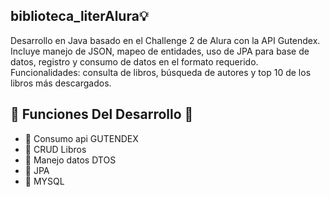 ## biblioteca_literAlura💡 
Desarrollo en Java basado en el Challenge 2 de Alura con la API Gutendex. Incluye manejo de JSON, mapeo de entidades, uso de JPA para base de datos, registro y consumo de datos en el formato requerido. Funcionalidades: consulta de libros, búsqueda de autores y top 10 de los libros más descargados.

## 🌟 Funciones Del Desarrollo 🌟

- 🌟 Consumo api GUTENDEX
- 🌟 CRUD Libros
- 🌟 Manejo datos DTOS
- 🌟 JPA
- 🌟 MYSQL

